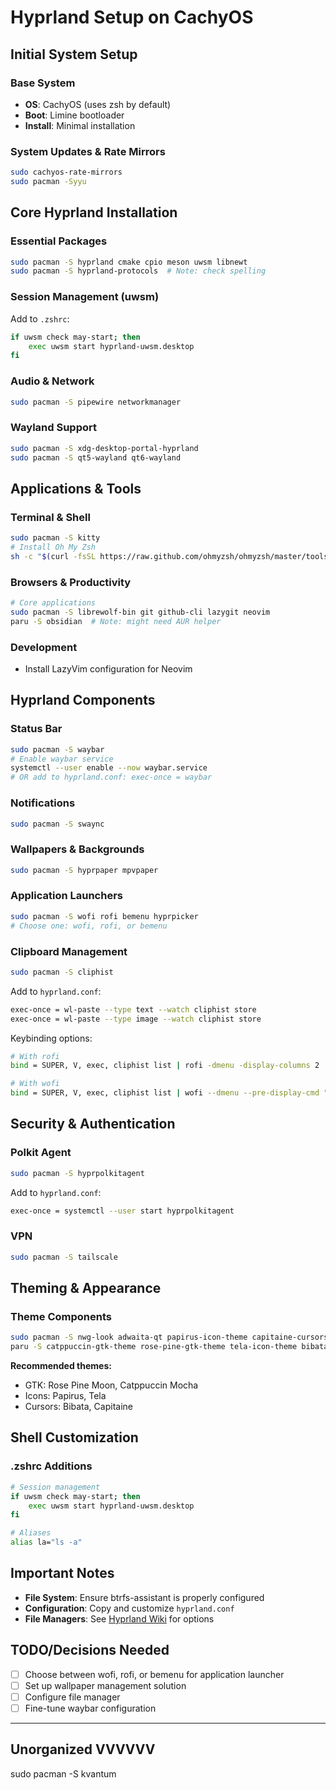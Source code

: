 # Hyprland Setup on CachyOS

## Initial System Setup

### Base System
- **OS**: CachyOS (uses zsh by default)
- **Boot**: Limine bootloader
- **Install**: Minimal installation

### System Updates & Rate Mirrors
```bash
sudo cachyos-rate-mirrors
sudo pacman -Syyu
```

## Core Hyprland Installation

### Essential Packages
```bash
sudo pacman -S hyprland cmake cpio meson uwsm libnewt
sudo pacman -S hyprland-protocols  # Note: check spelling
```

### Session Management (uwsm)
Add to `.zshrc`:
```bash
if uwsm check may-start; then
    exec uwsm start hyprland-uwsm.desktop
fi
```

### Audio & Network
```bash
sudo pacman -S pipewire networkmanager
```

### Wayland Support
```bash
sudo pacman -S xdg-desktop-portal-hyprland
sudo pacman -S qt5-wayland qt6-wayland
```

## Applications & Tools

### Terminal & Shell
```bash
sudo pacman -S kitty
# Install Oh My Zsh
sh -c "$(curl -fsSL https://raw.github.com/ohmyzsh/ohmyzsh/master/tools/install.sh)"
```

### Browsers & Productivity
```bash
# Core applications
sudo pacman -S librewolf-bin git github-cli lazygit neovim
paru -S obsidian  # Note: might need AUR helper
```

### Development
- Install LazyVim configuration for Neovim

## Hyprland Components

### Status Bar
```bash
sudo pacman -S waybar
# Enable waybar service
systemctl --user enable --now waybar.service
# OR add to hyprland.conf: exec-once = waybar
```

### Notifications
```bash
sudo pacman -S swaync
```

### Wallpapers & Backgrounds
```bash
sudo pacman -S hyprpaper mpvpaper
```

### Application Launchers
```bash
sudo pacman -S wofi rofi bemenu hyprpicker
# Choose one: wofi, rofi, or bemenu
```

### Clipboard Management
```bash
sudo pacman -S cliphist
```

Add to `hyprland.conf`:
```bash
exec-once = wl-paste --type text --watch cliphist store
exec-once = wl-paste --type image --watch cliphist store
```

Keybinding options:
```bash
# With rofi
bind = SUPER, V, exec, cliphist list | rofi -dmenu -display-columns 2 | cliphist decode | wl-copy

# With wofi  
bind = SUPER, V, exec, cliphist list | wofi --dmenu --pre-display-cmd "echo '%s' | cut -f 2" | cliphist decode | wl-copy
```

## Security & Authentication

### Polkit Agent
```bash
sudo pacman -S hyprpolkitagent
```

Add to `hyprland.conf`:
```bash
exec-once = systemctl --user start hyprpolkitagent
```

### VPN
```bash
sudo pacman -S tailscale
```

## Theming & Appearance

### Theme Components
```bash
sudo pacman -S nwg-look adwaita-qt papirus-icon-theme capitaine-cursors
paru -S catppuccin-gtk-theme rose-pine-gtk-theme tela-icon-theme bibata-cursor-theme
```

**Recommended themes:**
- GTK: Rose Pine Moon, Catppuccin Mocha
- Icons: Papirus, Tela
- Cursors: Bibata, Capitaine

## Shell Customization

### .zshrc Additions
```bash
# Session management
if uwsm check may-start; then
    exec uwsm start hyprland-uwsm.desktop
fi

# Aliases
alias la="ls -a"
```

## Important Notes

- **File System**: Ensure btrfs-assistant is properly configured
- **Configuration**: Copy and customize `hyprland.conf`
- **File Managers**: See [Hyprland Wiki](https://wiki.hypr.land/Useful-Utilities/File-Managers/) for options

## TODO/Decisions Needed

- [ ] Choose between wofi, rofi, or bemenu for application launcher
- [ ] Set up wallpaper management solution
- [ ] Configure file manager
- [ ] Fine-tune waybar configuration

---

## Unorganized VVVVVV

sudo pacman -S kvantum 